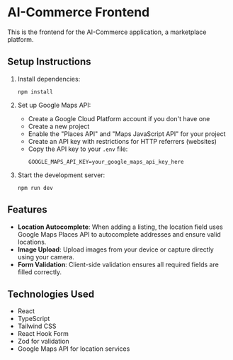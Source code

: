 # AI-Commerce Frontend

This is the frontend for the AI-Commerce application, a marketplace platform.

## Setup Instructions

1. Install dependencies:
   ```
   npm install
   ```

2. Set up Google Maps API:
   - Create a Google Cloud Platform account if you don't have one
   - Create a new project
   - Enable the "Places API" and "Maps JavaScript API" for your project
   - Create an API key with restrictions for HTTP referrers (websites)
   - Copy the API key to your `.env` file:
     ```
     GOOGLE_MAPS_API_KEY=your_google_maps_api_key_here
     ```

3. Start the development server:
   ```
   npm run dev
   ```

## Features

- **Location Autocomplete**: When adding a listing, the location field uses Google Maps Places API to autocomplete addresses and ensure valid locations.
- **Image Upload**: Upload images from your device or capture directly using your camera.
- **Form Validation**: Client-side validation ensures all required fields are filled correctly.

## Technologies Used

- React
- TypeScript
- Tailwind CSS
- React Hook Form
- Zod for validation
- Google Maps API for location services

